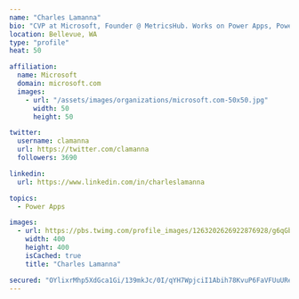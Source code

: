 ```yaml
---
name: "Charles Lamanna"
bio: "CVP at Microsoft, Founder @ MetricsHub. Works on Power Apps, Power Automate, Power Virtual Agent, Common Data Service and Dynamics 365."
location: Bellevue, WA
type: "profile"
heat: 50

affiliation:
  name: Microsoft
  domain: microsoft.com
  images:
    - url: "/assets/images/organizations/microsoft.com-50x50.jpg"
      width: 50
      height: 50

twitter:
  username: clamanna
  url: https://twitter.com/clamanna
  followers: 3690

linkedin:
  url: https://www.linkedin.com/in/charleslamanna

topics:
  - Power Apps

images:
  - url: https://pbs.twimg.com/profile_images/1263202626922876928/g6qGbHZ-_400x400.jpg
    width: 400
    height: 400
    isCached: true
    title: "Charles Lamanna"

secured: "OYlixrMhp5XdGca1Gi/139mkJc/0I/qYH7WpjciI1Abih78KvuP6FaVFUuUReGr0orzB36trsIrtBERrRKt1pMIdfTlDrGv2Sl+k41aWlj69F59WNaouAxDpsfdX6UI450JcNju0M9zNFwbMS/7X19tu9DA8Ic74q2mTFrEITnZ3nkRnsng+askKwDDPClNnX3H1qrdRLyZpsEDaW1jiN7ujifdqEghPvZ/4tALTEiugoBN8UsPS3lpeWhxV5jaCkkQ1Lv8/HTn+E536+qgUUTsnxqZWlhUKEo8BWB28QZeNEBJ8Rs2bxoXytU3l4E3LYmOEw0VHwZK9VnyVdNFx60p2byF5LuWXUzER0v9wSh06++4cNm31CJddN/cAA00Ezdh7ayx216ToPhs+wJol1tID2hhMn3jCTCdOokJneow=;2ZWIjI+XF98uimoP7MFNiA=="
---
```


